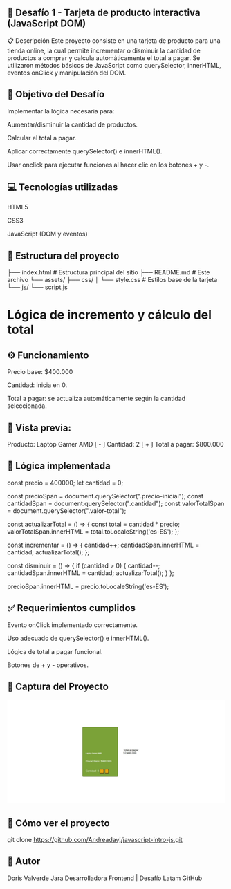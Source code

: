 
## 🛒 Desafío 1 - Tarjeta de producto interactiva (JavaScript DOM)
📋 Descripción
Este proyecto consiste en una tarjeta de producto para una tienda online, la cual permite incrementar o disminuir la cantidad de productos a comprar y calcula automáticamente el total a pagar. Se utilizaron métodos básicos de JavaScript como querySelector, innerHTML, eventos onClick y manipulación del DOM.

## 🎯 Objetivo del Desafío
Implementar la lógica necesaria para:

Aumentar/disminuir la cantidad de productos.

Calcular el total a pagar.

Aplicar correctamente querySelector() e innerHTML().

Usar onclick para ejecutar funciones al hacer clic en los botones + y -.

## 💻 Tecnologías utilizadas
HTML5

CSS3

JavaScript (DOM y eventos)

## 📁 Estructura del proyecto

├── index.html              # Estructura principal del sitio
├── README.md               # Este archivo
└── assets/
    ├── css/
    │   └── style.css       # Estilos base de la tarjeta
    └── js/
        └── script.js       
        
# Lógica de incremento y cálculo del total
## ⚙️ Funcionamiento
Precio base: $400.000

Cantidad: inicia en 0.

Total a pagar: se actualiza automáticamente según la cantidad seleccionada.

## 🎥 Vista previa:

Producto: Laptop Gamer AMD
[ - ] Cantidad: 2 [ + ]
Total a pagar: $800.000

## 🧠 Lógica implementada

const precio = 400000;
let cantidad = 0;

const precioSpan = document.querySelector(".precio-inicial");
const cantidadSpan = document.querySelector(".cantidad");
const valorTotalSpan = document.querySelector(".valor-total");

const actualizarTotal = () => {
    const total = cantidad * precio;
    valorTotalSpan.innerHTML = total.toLocaleString('es-ES');
};

const incrementar = () => {
    cantidad++;
    cantidadSpan.innerHTML = cantidad;
    actualizarTotal();
};

const disminuir = () => {
    if (cantidad > 0) {
        cantidad--;
        cantidadSpan.innerHTML = cantidad;
        actualizarTotal();
    }
};

precioSpan.innerHTML = precio.toLocaleString('es-ES');


## ✅ Requerimientos cumplidos

 Evento onClick implementado correctamente.

 Uso adecuado de querySelector() e innerHTML().

 Lógica de total a pagar funcional.

 Botones de + y - operativos.

## 📸 Captura del Proyecto

![Vista del Sistema de Mensajería](./assets/img/Captura.jpeg)
 
## 🚀 Cómo ver el proyecto

git clone https://github.com/Andreadavj/javascript-intro-js.git


## 📌 Autor 

Doris Valverde Jara
Desarrolladora Frontend | Desafío Latam
GitHub